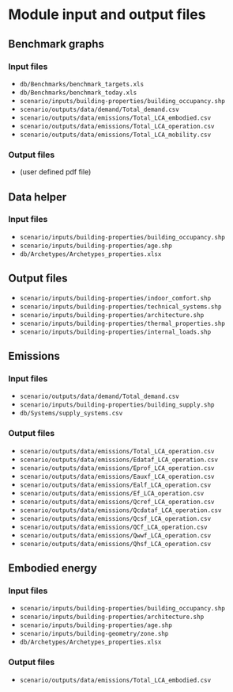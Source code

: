 # Module input and output files

## Benchmark graphs

### Input files

* `db/Benchmarks/benchmark_targets.xls`
* `db/Benchmarks/benchmark_today.xls`
* `scenario/inputs/building-properties/building_occupancy.shp`
* `scenario/outputs/data/demand/Total_demand.csv`
* `scenario/outputs/data/emissions/Total_LCA_embodied.csv`
* `scenario/outputs/data/emissions/Total_LCA_operation.csv`
* `scenario/outputs/data/emissions/Total_LCA_mobility.csv`

### Output files

* (user defined pdf file)

## Data helper

### Input files

* `scenario/inputs/building-properties/building_occupancy.shp`
* `scenario/inputs/building-properties/age.shp`
* `db/Archetypes/Archetypes_properties.xlsx`

## Output files

* `scenario/inputs/building-properties/indoor_comfort.shp`
* `scenario/inputs/building-properties/technical_systems.shp`
* `scenario/inputs/building-properties/architecture.shp`
* `scenario/inputs/building-properties/thermal_properties.shp`
* `scenario/inputs/building-properties/internal_loads.shp`


## Emissions

### Input files

* `scenario/outputs/data/demand/Total_demand.csv`
* `scenario/inputs/building-properties/building_supply.shp`
* `db/Systems/supply_systems.csv`

### Output files

* `scenario/outputs/data/emissions/Total_LCA_operation.csv`
* `scenario/outputs/data/emissions/Edataf_LCA_operation.csv`
* `scenario/outputs/data/emissions/Eprof_LCA_operation.csv`
* `scenario/outputs/data/emissions/Eauxf_LCA_operation.csv`
* `scenario/outputs/data/emissions/Ealf_LCA_operation.csv`
* `scenario/outputs/data/emissions/Ef_LCA_operation.csv`
* `scenario/outputs/data/emissions/Qcref_LCA_operation.csv`
* `scenario/outputs/data/emissions/Qcdataf_LCA_operation.csv`
* `scenario/outputs/data/emissions/Qcsf_LCA_operation.csv`
* `scenario/outputs/data/emissions/QCf_LCA_operation.csv`
* `scenario/outputs/data/emissions/Qwwf_LCA_operation.csv`
* `scenario/outputs/data/emissions/Qhsf_LCA_operation.csv`

## Embodied energy

### Input files

* `scenario/inputs/building-properties/building_occupancy.shp`
* `scenario/inputs/building-properties/architecture.shp`
* `scenario/inputs/building-properties/age.shp`
* `scenario/inputs/building-geometry/zone.shp`
* `db/Archetypes/Archetypes_properties.xlsx`

### Output files

* `scenario/outputs/data/emissions/Total_LCA_embodied.csv`